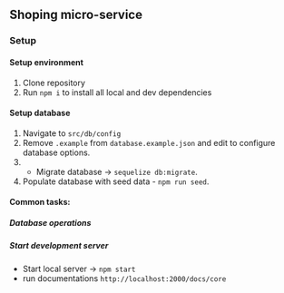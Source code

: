 ## Shoping micro-service

### Setup

#### Setup environment

1. Clone repository
2. Run `npm i` to install all local and dev dependencies

#### Setup database

1. Navigate to `src/db/config`
2. Remove `.example` from `database.example.json` and edit to configure database options.
3. - Migrate database -> `sequelize db:migrate`.
4. Populate database with seed data - `npm run seed`.

#### Common tasks:

##### Database operations

##### Start development server

- Start local server -> `npm start`
- run documentations `http://localhost:2000/docs/core`
